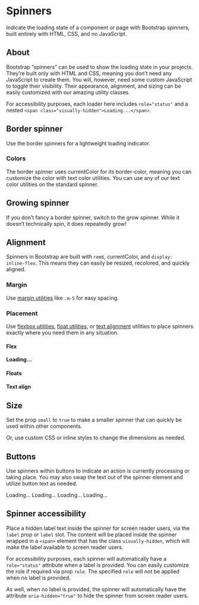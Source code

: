 # Spinners

<div class="lead mb-5">

Indicate the loading state of a component or page with Bootstrap spinners, built entirely with HTML, CSS, and no JavaScript.

</div>

## About

Bootstrap “spinners” can be used to show the loading state in your projects. They’re built only with HTML and CSS, meaning you don’t need any JavaScript to create them. You will, however, need some custom JavaScript to toggle their visibility. Their appearance, alignment, and sizing can be easily customized with our amazing utility classes.

For accessibility purposes, each loader here includes `role="status"` and a nested `<span class="visually-hidden">Loading...</span>`.

## Border spinner

Use the border spinners for a lightweight loading indicator.

<HighlightCard>
  <b-spinner></b-spinner>
  <template #html>

```vue-html
<b-spinner></b-spinner>
```

  </template>
</HighlightCard>

### Colors

The border spinner uses currentColor for its border-color, meaning you can customize the color with text color utilities. You can use any of our text color utilities on the standard spinner.

<HighlightCard>
  <b-spinner variant="primary" class="me-2"></b-spinner>
  <b-spinner variant="secondary" class="me-2"></b-spinner>
  <b-spinner variant="success" class="me-2"></b-spinner>
  <b-spinner variant="danger" class="me-2"></b-spinner>
  <b-spinner variant="warning" class="me-2"></b-spinner>
  <b-spinner variant="info" class="me-2"></b-spinner>
  <b-spinner variant="light" class="me-2"></b-spinner>
  <b-spinner variant="dark"></b-spinner>
  <template #html>

```vue-html
<b-spinner variant="primary"></b-spinner>
<b-spinner variant="secondary"></b-spinner>
<b-spinner variant="success"></b-spinner>
<b-spinner variant="danger"></b-spinner>
<b-spinner variant="warning"></b-spinner>
<b-spinner variant="info"></b-spinner>
<b-spinner variant="light"></b-spinner>
<b-spinner variant="dark"></b-spinner>
```

  </template>
</HighlightCard>

## Growing spinner

If you don’t fancy a border spinner, switch to the grow spinner. While it doesn’t technically spin, it does repeatedly grow!

<HighlightCard>
  <b-spinner type="grow"></b-spinner>
  <template #html>

```vue-html
<b-spinner type="grow"></b-spinner>
```

  </template>
</HighlightCard>

<HighlightCard>
  <b-spinner type="grow" variant="primary" class="me-2"></b-spinner>
  <b-spinner type="grow" variant="secondary" class="me-2"></b-spinner>
  <b-spinner type="grow" variant="success" class="me-2"></b-spinner>
  <b-spinner type="grow" variant="danger" class="me-2"></b-spinner>
  <b-spinner type="grow" variant="warning" class="me-2"></b-spinner>
  <b-spinner type="grow" variant="info" class="me-2"></b-spinner>
  <b-spinner type="grow" variant="light" class="me-2"></b-spinner>
  <b-spinner type="grow" variant="dark" class="me-2"></b-spinner>
  <template #html>

```vue-html
<b-spinner type="grow" variant="primary"></b-spinner>
<b-spinner type="grow" variant="secondary"></b-spinner>
<b-spinner type="grow" variant="success"></b-spinner>
<b-spinner type="grow" variant="danger"></b-spinner>
<b-spinner type="grow" variant="warning"></b-spinner>
<b-spinner type="grow" variant="info"></b-spinner>
<b-spinner type="grow" variant="light"></b-spinner>
<b-spinner type="grow" variant="dark"></b-spinner>
```

  </template>
</HighlightCard>

## Alignment

Spinners in Bootstrap are built with `rem`s, currentColor, and `display: inline-flex`. This means they can easily be resized, recolored, and quickly aligned.

### Margin

Use [margin utilities](https://getbootstrap.com/docs/5.0/utilities/spacing/) like `.m-5` for easy spacing.

<HighlightCard>
  <b-spinner class="m-5"></b-spinner>
  <template #html>

```vue-html
<b-spinner class="m-5"></b-spinner>
```

  </template>
</HighlightCard>

### Placement

Use [flexbox utilities](https://getbootstrap.com/docs/5.0/utilities/flex/), [float utilities](https://getbootstrap.com/docs/5.0/utilities/float/), or [text alignment](https://getbootstrap.com/docs/5.0/utilities/text/) utilities to place spinners exactly where you need them in any situation.

#### Flex

<HighlightCard class="mt-2">
  <div class="d-flex justify-content-center">
    <b-spinner></b-spinner>
  </div>
  <template #html>

```vue-html
<div class="d-flex justify-content-center">
  <b-spinner></b-spinner>
</div>
```

  </template>
</HighlightCard>

<HighlightCard>
  <div class="d-flex align-items-center">
    <strong>Loading...</strong>
    <b-spinner class="ms-auto"></b-spinner>
  </div>
  <template #html>

```vue-html
<div class="d-flex align-items-center">
  <strong>Loading...</strong>
  <b-spinner class="ms-auto"></b-spinner>
</div>
```

  </template>
</HighlightCard>

#### Floats

<HighlightCard class="mt-2">
  <div class="clearfix">
    <b-spinner class="float-end"></b-spinner>
  </div>
  <template #html>

```vue-html
<div class="clearfix">
  <b-spinner class="float-end"></b-spinner>
</div>
```

  </template>
</HighlightCard>

#### Text align

<HighlightCard class="mt-2">
  <div class="text-center">
    <b-spinner></b-spinner>
  </div>
  <template #html>

```vue-html
<div class="text-center">
  <b-spinner></b-spinner>
</div>
```

  </template>
</HighlightCard>

## Size

Set the prop `small` to `true` to make a smaller spinner that can quickly be used within other components.

<HighlightCard>
  <b-spinner small class="me-2"></b-spinner>
  <b-spinner small type="grow"></b-spinner>
  <template #html>

```vue-html
<b-spinner small label="Small spinner"></b-spinner>
<b-spinner small label="Small spinner" type="grow"></b-spinner>
```

  </template>
</HighlightCard>

Or, use custom CSS or inline styles to change the dimensions as needed.

<HighlightCard>
  <b-spinner style="width: 3rem; height: 3rem;" class="me-2" label="Large Spinner"></b-spinner>
  <b-spinner style="width: 3rem; height: 3rem;" label="Large Spinner" type="grow"></b-spinner>
  <template #html>

```vue-html
<b-spinner style="width: 3rem; height: 3rem;" label="Large Spinner"></b-spinner>
<b-spinner style="width: 3rem; height: 3rem;" label="Large Spinner" type="grow"></b-spinner>
```

  </template>
</HighlightCard>

## Buttons

Use spinners within buttons to indicate an action is currently processing or taking place. You may also swap the text out of the spinner element and utilize button text as needed.

<HighlightCard>
  <b-button variant="primary" disabled class="me-2">
    <b-spinner small></b-spinner>
    <span class="visually-hidden">Loading...</span>
  </b-button>
  <b-button variant="primary" disabled>
    <b-spinner small></b-spinner>
    Loading...
  </b-button>
  <template #html>

```vue-html
<b-button variant="primary" disabled>
  <b-spinner small></b-spinner>
  <span class="visually-hidden">Loading...</span>
</b-button>

<b-button variant="primary" disabled>
  <b-spinner small></b-spinner>
  Loading...
</b-button>
```

  </template>
</HighlightCard>

<HighlightCard>
  <b-button variant="primary" disabled class="me-2">
    <b-spinner small type="grow"></b-spinner>
    <span class="visually-hidden">Loading...</span>
  </b-button>
  <b-button variant="primary" disabled>
    <b-spinner small type="grow"></b-spinner>
    Loading...
  </b-button>
  <template #html>

```vue-html
<b-button variant="primary" disabled>
  <b-spinner small type="grow"></b-spinner>
  <span class="visually-hidden">Loading...</span>
</b-button>

<b-button variant="primary" disabled>
  <b-spinner small type="grow"></b-spinner>
  Loading...
</b-button>
```

  </template>
</HighlightCard>

## Spinner accessibility

Place a hidden label text inside the spinner for screen reader users, via the `label` prop or `label` slot. The content will be placed inside the spinner wrapped in a `<span>` element that has the class `visually-hidden`, which will make the label available to screen reader users.

For accessibility purposes, each spinner will automatically have a `role="status"` attribute when a label is provided. You can easily customize the role if required via prop `role`. The specified `role` will not be applied when no label is provided.

As well, when no label is provided, the spinner will automatically have the attribute `aria-hidden="true"` to hide the spinner from screen reader users.

<ComponentReference :data="data"></ComponentReference>

<script setup lang="ts">
import {data} from '../../data/components/spinner.data'
import ComponentReference from '../../components/ComponentReference.vue'
import HighlightCard from '../../components/HighlightCard.vue'
import {BCard, BCardBody, BButton, BSpinner} from 'bootstrap-vue-next'
</script>
